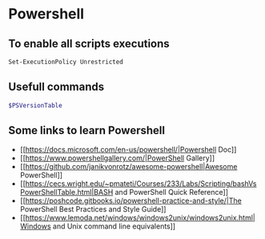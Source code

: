 # Powershell

## To enable all scripts executions
```bash
Set-ExecutionPolicy Unrestricted
```

## Usefull commands
```bash
$PSVersionTable
```

## Some links to learn Powershell

  - [[https://docs.microsoft.com/en-us/powershell/|Powershell Doc]]
  - [[https://www.powershellgallery.com/|PowerShell Gallery]]
  - [[https://github.com/janikvonrotz/awesome-powershell|Awesome PowerShell]]
  - [[https://cecs.wright.edu/~pmateti/Courses/233/Labs/Scripting/bashVsPowerShellTable.html|BASH and PowerShell Quick Reference]]
  - [[https://poshcode.gitbooks.io/powershell-practice-and-style/|The PowerShell Best Practices and Style Guide]]
  - [[https://www.lemoda.net/windows/windows2unix/windows2unix.html|Windows and Unix command line equivalents]]




